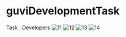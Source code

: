 # guviDevelopmentTask
Task : Developers
![11](https://user-images.githubusercontent.com/102941390/216577996-e74f97f5-42ae-4aaf-abfb-f1901a5aa28c.png)
![12](https://user-images.githubusercontent.com/102941390/216578068-b313bf15-6057-4d4f-bdef-dc818552f4ef.png)
![13](https://user-images.githubusercontent.com/102941390/216578097-6f980249-41fb-4cd0-a594-58700ac71bb1.png)
![14](https://user-images.githubusercontent.com/102941390/216578115-9c4d208f-3021-4240-8ffd-fb1c339d4436.png)
